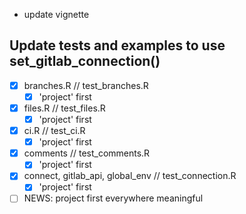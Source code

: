 - update vignette

## Update tests and examples to use set_gitlab_connection()

- [x] branches.R // test_branches.R
  - [x] 'project' first
- [x] files.R // test_files.R
  - [x] 'project' first
- [x] ci.R // test_ci.R
  - [x] 'project' first
- [x] comments // test_comments.R
  - [x] 'project' first
- [x] connect, gitlab_api, global_env // test_connection.R
  - [x] 'project' first
  
- [ ] NEWS: project first everywhere meaningful
